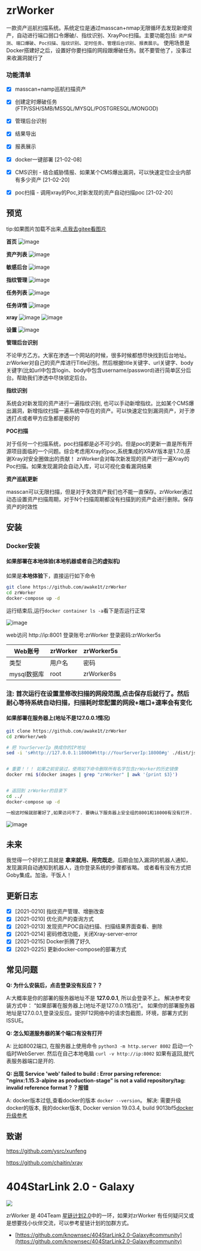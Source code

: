 # zrWorker

  一款资产巡航扫描系统。系统定位是通过masscan+nmap无限循环去发现新增资产，自动进行端口弱口令爆破/、指纹识别、XrayPoc扫描。主要功能包括: `资产探测`、`端口爆破`、`Poc扫描`、`指纹识别`、`定时任务`、`管理后台识别`、`报表展示`。 使用场景是Docker搭建好之后，设置好你要扫描的网段跟爆破任务。就不要管他了，没事过来收漏洞就行了



### 功能清单

- [x] masscan+namp巡航扫描资产
- [x] 创建定时爆破任务(FTP/SSH/SMB/MSSQL/MYSQL/POSTGRESQL/MONGOD)
- [x] 管理后台识别
- [x] 结果导出
- [x] 报表展示
- [x] docker一键部署 [21-02-08] 
- [x] CMS识别 - 结合威胁情报、如果某个CMS爆出漏洞，可以快速定位企业内部有多少资产 [21-02-20]
- [x] poc扫描 - 调用xray的Poc,对新发现的资产自动扫描poc [21-02-20]



## 预览
tip:如果图片加载不出来,[点我去gitee看图片](https://gitee.com/awake1t/zrWorker)

**首页**
![image](https://github.com/awake1t/zrWorker/blob/master/img/index.gif)

**资产列表**
![image](https://gitee.com/awake1t/zrWorker/raw/master/img/ip.png)

**敏感后台**
![image](https://gitee.com/awake1t/zrWorker/raw/master/img/login.png)

**指纹管理**
![image](https://github.com/awake1t/zrWorker/blob/master/img/finger.gif)

**任务列表**
![image](https://github.com/awake1t/zrWorker/blob/master/img/task.gif)

**任务详情**
![image](https://gitee.com/awake1t/zrWorker/raw/master/img/task-de.png)

**xray**
![image](https://gitee.com/awake1t/zrWorker/raw/master/img/xray.png)
![image](https://gitee.com/awake1t/zrWorker/raw/master/img/xray-poc.png)


**设置**
![image](https://github.com/awake1t/zrWorker/blob/master/img/setting.gif)





**管理后台识别**

  不论甲方乙方。大家在渗透一个网站的时候，很多时候都想尽快找到后台地址。zrWorker对自己的资产库进行Title识别。然后根据title关键字、url关键字、body关键字(比如url中包含login、body中包含username/password)进行简单区分后台。帮助我们渗透中尽快锁定后台。 



**指纹识别**

  系统会对新发现的资产进行一遍指纹识别, 也可以手动新增指纹。比如某个CMS爆出漏洞，新增指纹扫描一遍系统中存在的资产。可以快速定位到漏洞资产，对于渗透打点或者甲方应急都是极好的



**POC扫描**

  对于任何一个扫描系统，poc扫描都是必不可少的。但是poc的更新一直是所有开源项目面临的一个问题。综合考虑用Xray的poc,系统集成的XRAY版本是1.7.0,感谢Xray对安全圈做出的贡献！ zrWorker会对每次新发现的资产进行一遍Xray的Poc扫描。如果发现漏洞会自动入库，可以可视化查看漏洞结果



**资产巡航更新**

  masscan可以无限扫描，但是对于失效资产我们也不能一直保存。zrWorker通过动态设置资产扫描周期，对于N个扫描周期都没有扫描到的资产会进行删除。保存资产的时效性



## 安装

### Docker安装

#### 如果部署在本地体验(本地机器或者自己的虚拟机)

如果是**本地体验**下，直接运行如下命令

```bash
git clone https://github.com/awake1t/zrWorker
cd zrWorker
docker-compose up -d
```

运行结束后,运行`docker container ls -a`看下是否运行正常

![image](https://github.com/awake1t/zrWorker/blob/master/img/docker.png)

web访问 http://ip:8001
登录账号:zrWorker
登录密码:zrWorker5s


| Web账号     | zrWorker | zrWorker5s |
| ----------- | -------- | ---------- |
| 类型        | 用户名   | 密码       |
| mysql数据库 | root     | zrWorker8s |

### 注: 首次运行在设置里修改扫描的网段范围,点击保存后就行了。然后耐心等待系统自动扫描，扫描耗时您配置的网段+端口+速率会有变化




#### 如果部署在服务器上(地址不是127.0.0.1情况)

```bash
git clone https://github.com/awake1t/zrWorker
cd zrWorker/web

# 把 YourServerIp 换成你的IP地址
sed -i 's#http://127.0.0.1:18000#http://YourServerIp:18000#g' ./dist/js/app.4dccb236.js && sed -i 's#http://127.0.0.1:18000#http://YourServerIp:18000#g' ./dist/js/app.4dccb236.js.map


# 重要！！！ 如果之前安装过，使用如下命令删除所有名字包含zrWorker的历史镜像
docker rmi $(docker images | grep "zrWorker" | awk '{print $3}') 


# 返回到 zrWorker的目录下
cd ../
docker-compose up -d

一般这时候就部署好了,如果访问不了. 要确认下服务器上安全组的8001和18000有没有打开.
```
![image](https://github.com/awake1t/zrWorker/blob/master/img/docker2.png)




## 未来

  我觉得一个好的工具就是 **拿来就用、用完既走**。后期会加入漏洞的机器人通知，发现漏洞自动通知到机器人，连你登录系统的步骤都省略。 或者看有没有方式把Goby集成。加油，干饭人！

## 更新日志

- [x] [2021-0210] 指纹资产管理、增删改查
- [x] [2021-0210] 优化资产的查询方式
- [x] [2021-0213] 发现资产POC自动扫描、扫描结果界面查看、删除
- [x] [2021-0214] 密码修改功能，关闭Xray-server-error
- [x] [2021-0215] Docker折腾了好久
- [x] [2021-0225] 更新docker-compose的部署方式

## 常见问题

**Q: 为什么安装后，点击登录没有反应？？**

A:大概率是你的部署的服务器地址不是 **127.0.0.1**, 所以会登录不上。 解决参考安装方式中： “如果部署在服务器上(地址不是127.0.0.1情况)”。 如果你的部署服务器地址是127.0.0.1,登录没反应。提供F12网络中的请求包截图，环境，部署方式到ISSUE。



**Q: 怎么知道服务器的某个端口有没有打开**

A: 比如8002端口, 在服务器上使用命令 `python3 -m http.server 8002` 启动一个临时WebServer. 然后在自己本地电脑 `curl -v http://ip:8002` 如果有返回,就代表服务器端口是开的. 



**Q: 出现 Service 'web' failed to build : Error parsing reference: "nginx:1.15.3-alpine as production-stage" is not a valid repository/tag: invalid reference format？？报错**

A: docker版本过低,查看docker的版本 `docker --version`。 解决: 需要升级docker的版本, 我的docker版本,  Docker version 19.03.4, build 9013bf5[docker升级参考](:https://github.com/xej520/Record-Share-Progress/blob/master/003---docker/007---%E5%A6%82%E4%BD%95%E5%8D%87%E7%BA%A7docker%E7%9A%84%E7%89%88%E6%9C%AC.md)


## 致谢

https://github.com/ysrc/xunfeng

https://github.com/chaitin/xray

# 404StarLink 2.0 - Galaxy
![](https://github.com/knownsec/404StarLink-Project/raw/master/logo.png)

zrWorker 是 404Team [星链计划2.0](https://github.com/knownsec/404StarLink2.0-Galaxy)中的一环，如果对zrWorker  有任何疑问又或是想要找小伙伴交流，可以参考星链计划的加群方式。

- [https://github.com/knownsec/404StarLink2.0-Galaxy#community](https://github.com/knownsec/404StarLink2.0-Galaxy#community)